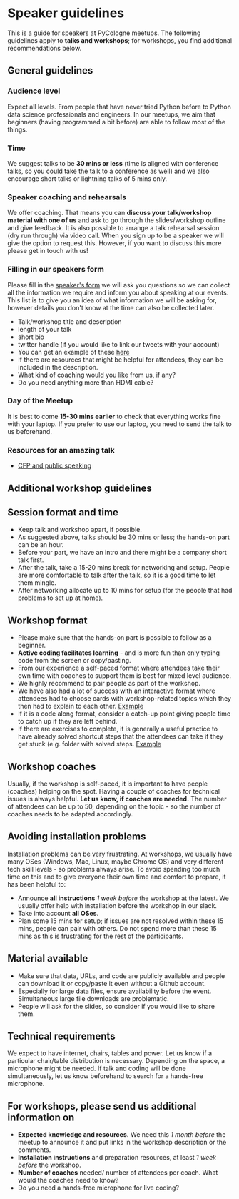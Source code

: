 # Speaker guidelines
This is a guide for speakers at PyCologne meetups. The following guidelines apply to **talks and workshops**; for workshops, you find additional recommendations below.

## General guidelines
### Audience level
Expect all levels. From people that have never tried Python before to Python data science professionals and engineers. In our meetups, we aim that beginners (having programmed a bit before) are able to follow most of the things. 

### Time
We suggest talks to be **30 mins or less** (time is aligned with conference talks, so you could take the talk to a conference as well) and we also encourage short talks or lightning talks of 5 mins only.

### Speaker coaching and rehearsals
We offer coaching. That means you can **discuss your talk/workshop material with one of us** and ask to go through the slides/workshop outline and give feedback. It is also possible to arrange a talk rehearsal session (dry run through) via video call. When you sign up to be a speaker we will give the option to request this. However, if you want to discuss this more please get in touch with us!

### Filling in our speakers form
Please fill in the [speaker's form](https://forms.gle/K7qGPhzkuAfNmuWNA) we will ask you questions so we can collect all the information we require and inform you about speaking at our events. This list is to give you an idea of what information we will be asking for, however details you don't know at the time can also be collected later.
* Talk/workshop title and description
* length of your talk
* short bio
* twitter handle (if you would like to link our tweets with your account)
* You can get an example of these [here](https://www.meetup.com/PyLadies-Berlin/events/260312181/)
* If there are resources that might be helpful for attendees, they can be included in the description.
* What kind of coaching would you like from us, if any?
* Do you need anything more than HDMI cable?

### Day of the Meetup
It is best to come **15-30 mins earlier** to check that everything works fine with your laptop. If you prefer to use our laptop, you need to send the talk to us beforehand.

### Resources for an amazing talk

- [CFP and public speaking](https://github.com/PyLadiesBerlin/resources#public-speaking---call-for-proposals---cfp)

## Additional workshop guidelines

## Session format and time 
* Keep talk and workshop apart, if possible. 
* As suggested above, talks should be 30 mins or less; the hands-on part can be an hour.
* Before your part, we have an intro and there might be a company short talk first.
* After the talk, take a 15-20 mins break for networking and setup. People are more comfortable to talk after the talk, so it is a good time to let them mingle. 
* After networking allocate up to 10 mins for setup (for the people that had problems to set up at home).

## Workshop format
* Please make sure that the hands-on part is possible to follow as a beginner.
* **Active coding facilitates learning** - and is more fun than only typing code from the screen or copy/pasting.
* From our experience a self-paced format where attendees take their own time with coaches to support them is best for mixed level audience. 
* We	highly recommend to pair people as part of the workshop.
* We have also had a lot of success with an interactive format where attendees had to choose cards with workshop-related topics which they then had to explain to each other. [Example](https://github.com/PyLadiesBerlin/resources/blob/master/workshops/23_Data_Wrangling_Pandas/README.md)
* If it is a code along format, consider a catch-up point giving people time to catch up if they are left behind.
* If there are exercises to complete, it is generally a useful practice to have already solved shortcut steps that the attendees can take if they get stuck (e.g. folder with solved steps. [Example](https://github.com/mei-li/multiling-chat)

## Workshop coaches
Usually, if the workshop is self-paced, it is important to have people (coaches) helping on the spot. Having a couple of coaches for technical issues is always helpful. **Let us know, if coaches are needed.** The number of attendees can be up to 50, depending on the topic - so the number of coaches needs to be adapted accordingly.

## Avoiding installation problems
Installation problems can be very frustrating. At workshops, we usually have many OSes (Windows, Mac, Linux, maybe Chrome OS) and very different tech skill levels - so problems always arise. To avoid spending too much time on this and to give everyone their own time and comfort to prepare, it has been helpful to:
* Announce **all instructions** _1 week before_ the workshop at the latest. We usually offer help with installation before the workshop in our slack.
* Take into account **all OSes**. 
* Plan some 15 mins for setup; if issues are not resolved within these 15 mins, people can pair with others. Do not spend more than these 15 mins as this is frustrating for the rest of the participants.

## Material available
* Make sure that data, URLs, and code are publicly available and people can download it or copy/paste it even without a Github account. 
* Especially for large data files, ensure availability before the event. Simultaneous large file downloads are problematic.     
* People will ask for the slides, so consider if you would like to share them. 

## Technical requirements
We expect to have internet, chairs, tables and power. Let us know if a particular chair/table distribution is necessary. Depending on the space, a microphone might be needed. If talk and coding will be done simultaneously, let us know beforehand to search for a hands-free microphone.

## For workshops, please send us additional information on
* **Expected knowledge and resources.** We need this _1 month before_ the meetup to announce it and put links in the workshop description or the comments.
* **Installation instructions** and preparation resources, at least _1 week before_ the workshop.
* **Number of coaches** needed/ number of attendees per coach. What would the coaches need to know?
* Do you need a hands-free microphone for live coding?
